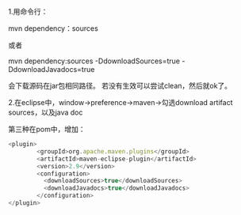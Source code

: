 1.用命令行：

mvn dependency：sources

或者

mvn dependency:sources -DdownloadSources=true -DdownloadJavadocs=true

会下载源码在jar包相同路径。 若没有生效可以尝试clean，然后就ok了。



2.在eclipse中，window->preference->maven->勾选download artifact sources，以及java doc



第三种在pom中，增加：

```javascript
<plugin>
        <groupId>org.apache.maven.plugins</groupId>
        <artifactId>maven-eclipse-plugin</artifactId>
        <version>2.9</version>
        <configuration>
          <downloadSources>true</downloadSources>
          <downloadJavadocs>true</downloadJavadocs>
        </configuration>
</plugin>
```

